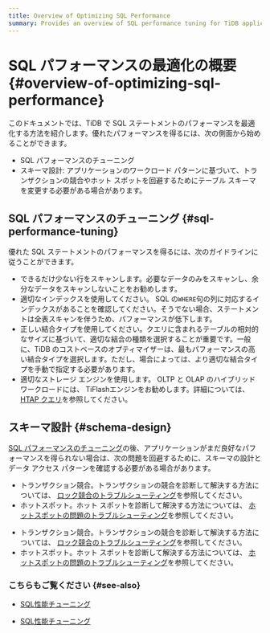 ```yaml
---
title: Overview of Optimizing SQL Performance
summary: Provides an overview of SQL performance tuning for TiDB application developers.
---
```


# SQL パフォーマンスの最適化の概要 {#overview-of-optimizing-sql-performance}

このドキュメントでは、TiDB で SQL ステートメントのパフォーマンスを最適化する方法を紹介します。優れたパフォーマンスを得るには、次の側面から始めることができます。

-   SQL パフォーマンスのチューニング
-   スキーマ設計: アプリケーションのワークロード パターンに基づいて、トランザクションの競合やホット スポットを回避するためにテーブル スキーマを変更する必要がある場合があります。

## SQL パフォーマンスのチューニング {#sql-performance-tuning}

優れた SQL ステートメントのパフォーマンスを得るには、次のガイドラインに従うことができます。

-   できるだけ少ない行をスキャンします。必要なデータのみをスキャンし、余分なデータをスキャンしないことをお勧めします。
-   適切なインデックスを使用してください。 SQL の`WHERE`句の列に対応するインデックスがあることを確認してください。そうでない場合、ステートメントは全表スキャンを伴うため、パフォーマンスが低下します。
-   正しい結合タイプを使用してください。クエリに含まれるテーブルの相対的なサイズに基づいて、適切な結合の種類を選択することが重要です。一般に、TiDB のコストベースのオプティマイザーは、最もパフォーマンスの高い結合タイプを選択します。ただし、場合によっては、より適切な結合タイプを手動で指定する必要があります。
-   適切なストレージ エンジンを使用します。 OLTP と OLAP のハイブリッド ワークロードには、 TiFlashエンジンをお勧めします。詳細については、 [HTAP クエリ](/develop/dev-guide-hybrid-oltp-and-olap-queries.md)を参照してください。

## スキーマ設計 {#schema-design}

[SQL パフォーマンスのチューニング](#sql-performance-tuning)の後、アプリケーションがまだ良好なパフォーマンスを得られない場合は、次の問題を回避するために、スキーマの設計とデータ アクセス パターンを確認する必要がある場合があります。

<CustomContent platform="tidb">

-   トランザクション競合。トランザクションの競合を診断して解決する方法については、 [ロック競合のトラブルシューティング](/troubleshoot-lock-conflicts.md)を参照してください。
-   ホットスポット。ホット スポットを診断して解決する方法については、 [ホットスポットの問題のトラブルシューティング](/troubleshoot-hot-spot-issues.md)を参照してください。

</CustomContent>

<CustomContent platform="tidb-cloud">

-   トランザクション競合。トランザクションの競合を診断して解決する方法については、 [ロック競合のトラブルシューティング](https://docs.pingcap.com/tidb/stable/troubleshoot-lock-conflicts)を参照してください。
-   ホットスポット。ホット スポットを診断して解決する方法については、 [ホットスポットの問題のトラブルシューティング](https://docs.pingcap.com/tidb/stable/troubleshoot-hot-spot-issues)を参照してください。

</CustomContent>

### こちらもご覧ください {#see-also}

<CustomContent platform="tidb">

-   [SQL性能チューニング](/sql-tuning-overview.md)

</CustomContent>

<CustomContent platform="tidb-cloud">

-   [SQL性能チューニング](/tidb-cloud/tidb-cloud-sql-tuning-overview.md)

</CustomContent>
